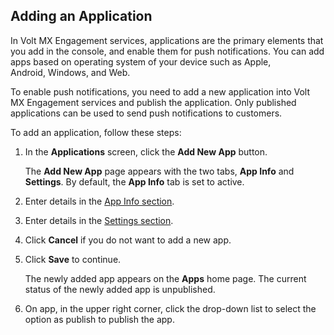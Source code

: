                              


Adding an Application
---------------------

In Volt MX Engagement services, applications are the primary elements that you add in the console, and enable them for push notifications. You can add apps based on operating system of your device such as Apple, Android, Windows, and Web.

To enable push notifications, you need to add a new application into Volt MX Engagement services and publish the application. Only published applications can be used to send push notifications to customers.

To add an application, follow these steps:

1.  In the **Applications** screen, click the **Add New App** button.
    
    The **Add New App** page appears with the two tabs, **App Info** and **Settings**. By default, the **App Info** tab is set to active.
    
2.  Enter details in the [App Info section](Adding_Basic.md).
3.  Enter details in the [Settings section](Platforms.md).
4.  Click **Cancel** if you do not want to add a new app.
5.  Click **Save** to continue.
    
    The newly added app appears on the **Apps** home page. The current status of the newly added app is unpublished.
    
6.  On app, in the upper right corner, click the drop-down list to select the option as publish to publish the app.
